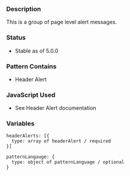 ### Description
This is a group of page level alert messages.

### Status
* Stable as of 5.0.0

### Pattern Contains
* Header Alert

### JavaScript Used
* See Header Alert documentation

### Variables
~~~
headerAlerts: [{
  type: array of headerAlert / required
}]

patternLangauge: {
  type: object of patternLanguage / optional
}
~~~
